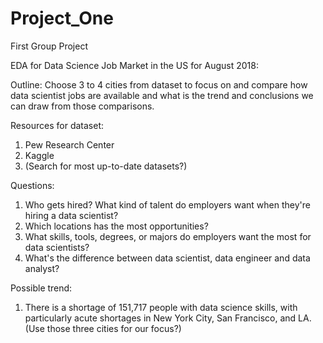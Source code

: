 # Project_One
First Group Project

EDA for Data Science Job Market in the US for August 2018:

Outline:
Choose 3 to 4 cities from dataset to focus on and compare how data scientist jobs are available and what is the trend and conclusions we can draw from those comparisons.

Resources for dataset:
1. Pew Research Center
2. Kaggle
3. (Search for most up-to-date datasets?)

Questions:
1. Who gets hired? What kind of talent do employers want when they're hiring a data scientist?
2. Which locations has the most opportunities?
3. What skills, tools, degrees, or majors do employers want the most for data scientists?
4. What's the difference between data scientist, data engineer and data analyst?


Possible trend:
1. There is a shortage of 151,717 people with data science skills, with particularly acute shortages in New York City, San Francisco, and LA. (Use those three cities for our focus?)
